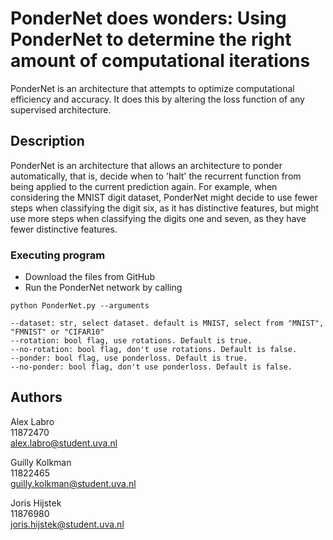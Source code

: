 # PonderNet does wonders: Using PonderNet to determine the right amount of computational iterations
PonderNet is an architecture that attempts to optimize computational efficiency and accuracy. It does this by altering the loss function of any supervised architecture.

## Description
PonderNet is an architecture that allows an architecture to ponder automatically, that is, decide when to 'halt' the recurrent function from being applied to the current prediction again.  For example, when considering the MNIST digit dataset, PonderNet might decide to use fewer steps when classifying the digit six, as it has distinctive features, but might use more steps when classifying the digits one and seven, as they have fewer distinctive features.

### Executing program

* Download the files from GitHub
* Run the PonderNet network by calling 
```
python PonderNet.py --arguments

--dataset: str, select dataset. default is MNIST, select from "MNIST", "FMNIST" or "CIFAR10"
--rotation: bool flag, use rotations. Default is true.
--no-rotation: bool flag, don't use rotations. Default is false.
--ponder: bool flag, use ponderloss. Default is true.
--no-ponder: bool flag, don't use ponderloss. Default is false.
```


## Authors

Alex Labro\
11872470\
alex.labro@student.uva.nl

Guilly Kolkman\
11822465\
guilly.kolkman@student.uva.nl

Joris Hijstek\
11876980\
joris.hijstek@student.uva.nl